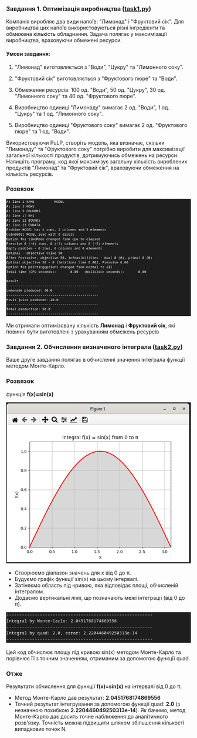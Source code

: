 ### Завдання 1. Оптимізація виробництва ([task1.py](task1.py))

Компанія виробляє два види напоїв: "Лимонад" і "Фруктовий сік". Для виробництва цих напоїв використовуються різні інгредієнти та обмежена кількість обладнання. Задача полягає у максимізації виробництва, враховуючи обмежені ресурси.

#### Умови завдання:

1. "Лимонад" виготовляється з "Води", "Цукру" та "Лимонного соку".

2. "Фруктовий сік" виготовляється з "Фруктового пюре" та "Води".

3. Обмеження ресурсів: 100 од. "Води", 50 од. "Цукру", 30 од. "Лимонного соку" та 40 од. "Фруктового пюре".

4. Виробництво одиниці "Лимонаду" вимагає 2 од. "Води", 1 од. "Цукру" та 1 од. "Лимонного соку".

5. Виробництво одиниці "Фруктового соку" вимагає 2 од. "Фруктового пюре" та 1 од. "Води".

Використовуючи PuLP, створіть модель, яка визначає, скільки "Лимонаду" та "Фруктового соку" потрібно виробити для максимізації загальної кількості продуктів, дотримуючись обмежень на ресурси. Напишіть програму, код якої максимізує загальну кількість вироблених продуктів "Лимонад" та "Фруктовий сік", враховуючи обмеження на кількість ресурсів.

### Розвязок

![task1_result](task1_result.png "task1_result")

Ми отримали оптимізовану кількість <b>Лимонад</b> і <b>Фруктовий сік</b>, які повинні бути виготовлені з урахуванням обмежень ресурсів

### Завдання 2. Обчислення визначеного інтеграла ([task2.py](task2.py))

Ваше друге завдання полягає в обчисленні значення інтеграла функції методом Монте-Карло.

### Розвязок

функція <b>f(x)=sin(x)</b> 

![task2_result](task2_result.png "task2_result")

 - Створюємо діапазон значень для x від 0 до π.
 - Будуємо графік функції sin(x) на цьому інтервалі.
 - Затіняємо область під кривою, яка відповідає площі, обчисленій інтегралом.
 - Додаємо вертикальні лінії, що позначають межі інтеграції (від 0 до π).

![task21_result](task21_result.png "task21_result")

Цей код обчислює площу під кривою 
sin(x) методом Монте-Карло та порівнює її з точним значенням, отриманим за допомогою функції quad.


### Отже
Результати обчислення для функції <b>f(x)=sin(x)</b> на інтервалі від 0 до π:
- Метод Монте-Карло дав результат: <b>2.0451768174869556</b>
- Точний результат інтегрування за допомогою функції quad: <b>2.0</b> (з незначною похибкою <b>2.220446049250313e-14</b>).
Як бачимо, метод Монте-Карло дає досить точне наближення до аналітичного розв'язку. Точність можна підвищити шляхом збільшення кількості випадкових точок N. ​
